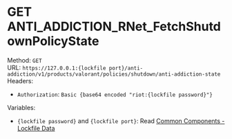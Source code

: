 # GET ANTI_ADDICTION_RNet_FetchShutdownPolicyState

Method: `GET`  
URL: `https://127.0.0.1:{lockfile port}/anti-addiction/v1/products/valorant/policies/shutdown/anti-addiction-state`  
Headers:
 - `Authorization`: `Basic {base64 encoded "riot:{lockfile password}"}`

Variables:
 - `{lockfile password}` and `{lockfile port}`: Read [Common Components - Lockfile Data](../common-components.md#lockfile-data)

